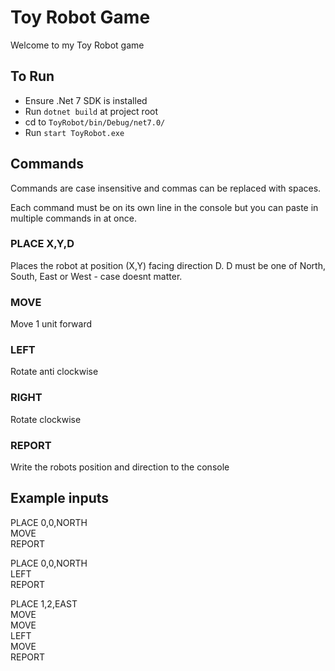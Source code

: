 # Toy Robot Game

Welcome to my Toy Robot game

## To Run
- Ensure .Net 7 SDK is installed
- Run `dotnet build` at project root
- cd to `ToyRobot/bin/Debug/net7.0/`
- Run `start ToyRobot.exe`

## Commands

Commands are case insensitive and commas can be replaced with spaces.

Each command must be on its own line in the console but you can paste in multiple commands in at once.

### PLACE X,Y,D
Places the robot at position (X,Y) facing direction D. D must be one of North, South, East or West - case doesnt matter.

### MOVE 
Move 1 unit forward

### LEFT
Rotate anti clockwise

### RIGHT
Rotate clockwise

### REPORT
Write the robots position and direction to the console

## Example inputs

PLACE 0,0,NORTH <br />
MOVE <br />
REPORT <br />

PLACE 0,0,NORTH <br />
LEFT <br />
REPORT <br />

PLACE 1,2,EAST <br />
MOVE <br />
MOVE <br />
LEFT <br />
MOVE <br />
REPORT <br />

